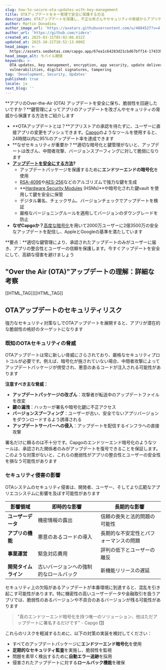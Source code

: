```yaml
---
slug: how-to-secure-ota-updates-with-key-management
title: OTAアップデートをキー管理で安全に保護する方法
description: OTAアップデートを保護し、不正な改ざんやセキュリティの脅威からアプリケーションを守るための、効果的な鍵管理と暗号化の方法について学びましょう。
author: Martin Donadieu
author_image_url: 'https://avatars.githubusercontent.com/u/4084527?v=4'
author_url: 'https://github.com/riderx'
created_at: 2025-03-31T05:02:06.032Z
updated_at: 2025-10-21T10:52:13.000Z
head_image: >-
  https://assets.seobotai.com/capgo.app/67ea1c64283d21cbd67bff14-1743397338137.jpg
head_image_alt: モバイル開発
keywords: >-
  OTA updates, key management, encryption, app security, update delivery,
  vulnerabilities, digital signatures, tampering
tag: 'Development, Security, Updates'
published: true
locale: ja
next_blog: ''
---
```


**アプリのOver-the-Air (OTA) アップデートを安全に保ち、脆弱性を回避したいですか？**鍵管理によってアプリのアップデートを改ざんやセキュリティの脅威から保護する方法をご紹介します

- **OTAアップデートとは？**アプリストアの承認を待たずに、ユーザーに直接アプリの変更をプッシュできます。[Capgo](https://capgo.app/)のようなツールを使用すると、24時間以内に95%のアップデート率を達成できます
- **なぜセキュリティが重要か？**適切な暗号化と鍵管理がないと、アップデートは改ざん、中間者攻撃、バージョンスプーフィングに対して脆弱になります
- **[アップデートを安全にする方法](https://capgo.app/docs/live-updates/update-behavior/)?**
    - アップデートパッケージを保護するために**エンドツーエンドの暗号化**を使用
    - [RSA-4096](https://enwikipediaorg/wiki/RSA_\(cryptosystem\))や[AES-256](https://enwikipediaorg/wiki/Advanced_Encryption_Standard)などのアルゴリズムで強力な鍵を生成
    - **[Hardware Security Modules](https://enwikipediaorg/wiki/Hardware_security_module) (HSMs)**や暗号化された鍵vault を使用して鍵を安全に保管
    - デジタル署名、チェックサム、バージョンチェックでアップデートを検証
    - 厳格なバージョニングルールを適用してバージョンのダウングレードを防止
- **なぜCapgoか？**[高度な暗号化](https://capgo.app/docs/cli/migrations/encryption/)を用いて2000万ユーザーに2億3500万の安全なアップデートを配信し、AppleとGoogleの基準を満たしています

**要点：**適切な鍵管理により、承認されたアップデートのみがユーザーに届き、アプリの整合性とユーザーの信頼を保護します。今すぐアップデートを安全にして、高額な侵害を避けましょう

## "Over the Air (OTA)"アップデートの理解：詳細な考察

[[HTML_TAG]][[HTML_TAG]]

## OTAアップデートのセキュリティリスク

強力なセキュリティ対策なしでOTAアップデートを展開すると、アプリが潜在的な脆弱性の格好のターゲットになります

### 既知のOTAセキュリティの脅威

OTAアップデートは常に新しい脅威にさらされており、厳格なセキュリティプロトコルが必要です。例えば、暗号化が施されていない場合、中間者攻撃によってアップデートパッケージが傍受され、悪意のあるコードが注入される可能性があります

**注意すべき主な脅威：**

- **アップデートパッケージの改ざん**：攻撃者が転送中のアップデートファイルを改変
- **鍵の漏洩**：ハッカーが署名や暗号化鍵に不正アクセス
- **バージョンスプーフィング**：ユーザーが古い、安全でないアプリバージョンをダウンロードするよう誘導される
- **アップデートサーバーへの侵入**：アップデートを配信するインフラへの直接攻撃

署名だけに頼るのは不十分です。Capgoのエンドツーエンド暗号化のようなツールは、承認された関係者のみがアップデートを復号できることを保証します。このような対策がないと、これらの脆弱性がアプリの整合性とユーザーの安全性を損なう可能性があります

### セキュリティ侵害の影響

OTAシステムのセキュリティ侵害は、開発者、ユーザー、そしてより広範なアプリエコシステムに影響を及ぼす可能性があります

| **影響領域** | **即時的な影響** | **長期的な影響** |
| --- | --- | --- |
| **ユーザーデータ** | 機密情報の露出 | 信頼の喪失と法的問題の可能性 |
| **アプリの機能** | 悪意のあるコードの導入 | 長期的な不安定性とパフォーマンスの問題 |
| **事業運営** | 緊急対応費用 | 評判の低下とユーザーの離反 |
| **開発タイムライン** | 古いバージョンへの強制的なロールバック | 新機能リリースの遅延 |

セキュリティ上の欠陥があるアップデートが本番環境に到達すると、混乱を引き起こす可能性があります。特に機密性の高いユーザーデータや金融取引を扱うアプリでは、脆弱性のあるバージョンや不具合のあるバージョンが残る可能性があります

> "真のエンドツーエンド暗号化を持つ唯一のソリューション、他はただアップデートに署名するだけです" - Capgo [\[1\]](https://capgo.app/)

これらのリスクを軽減するために、以下の対策の実装を検討してください：

- すべてのアップデートパッケージに**エンドツーエンド暗号化**を使用
- **定期的なセキュリティ監査**を実施し、脆弱性を監視
- 問題を素早く検出するために**自動エラー追跡**を採用
- 侵害されたアップデートに対する**ロールバック機能**を確保
